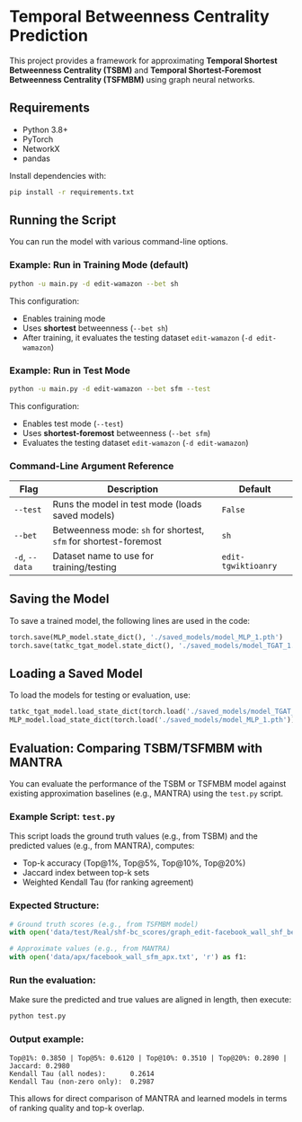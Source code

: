 # Temporal Betweenness Centrality Prediction

This project provides a framework for approximating **Temporal Shortest Betweenness Centrality (TSBM)** and **Temporal Shortest-Foremost Betweenness Centrality (TSFMBM)** using graph neural networks.

## Requirements

- Python 3.8+
- PyTorch
- NetworkX
- pandas

Install dependencies with:
```bash
pip install -r requirements.txt
```

## Running the Script

You can run the model with various command-line options.

### Example: Run in Training Mode (default)
```bash
python -u main.py -d edit-wamazon --bet sh
```

This configuration:
- Enables training mode
- Uses **shortest** betweenness (`--bet sh`)
- After training, it evaluates the testing dataset `edit-wamazon` (`-d edit-wamazon`)



### Example: Run in Test Mode
```bash
python -u main.py -d edit-wamazon --bet sfm --test
```

This configuration:
- Enables test mode (`--test`)
- Uses **shortest-foremost** betweenness (`--bet sfm`)
- Evaluates the testing dataset `edit-wamazon` (`-d edit-wamazon`)



### Command-Line Argument Reference

| Flag             | Description                                                      | Default              |
|------------------|------------------------------------------------------------------|----------------------|
| `--test`         | Runs the model in test mode (loads saved models)                | `False`              |
| `--bet`          | Betweenness mode: `sh` for shortest, `sfm` for shortest-foremost | `sh`                 |
| `-d`, `--data`   | Dataset name to use for training/testing                         | `edit-tgwiktioanry`  |

## Saving the Model

To save a trained model, the following lines are used in the code:
```python
torch.save(MLP_model.state_dict(), './saved_models/model_MLP_1.pth')
torch.save(tatkc_tgat_model.state_dict(), './saved_models/model_TGAT_1.pth')
```

## Loading a Saved Model

To load the models for testing or evaluation, use:
```python
tatkc_tgat_model.load_state_dict(torch.load('./saved_models/model_TGAT_1.pth'))
MLP_model.load_state_dict(torch.load('./saved_models/model_MLP_1.pth'))
```

## Evaluation: Comparing TSBM/TSFMBM with MANTRA

You can evaluate the performance of the TSBM or TSFMBM model against existing approximation baselines (e.g., MANTRA) using the `test.py` script.

### Example Script: `test.py`

This script loads the ground truth values (e.g., from TSBM) and the predicted values (e.g., from MANTRA), computes:

- Top-k accuracy (Top@1%, Top@5%, Top@10%, Top@20%)
- Jaccard index between top-k sets
- Weighted Kendall Tau (for ranking agreement)

### Expected Structure:
```python
# Ground truth scores (e.g., from TSFMBM model)
with open('data/test/Real/shf-bc_scores/graph_edit-facebook_wall_shf_bet.txt', 'r') as f2:

# Approximate values (e.g., from MANTRA)
with open('data/apx/facebook_wall_sfm_apx.txt', 'r') as f1:
```

### Run the evaluation:
Make sure the predicted and true values are aligned in length, then execute:

```bash
python test.py
```

### Output example:
```
Top@1%: 0.3850 | Top@5%: 0.6120 | Top@10%: 0.3510 | Top@20%: 0.2890 | Jaccard: 0.2980
Kendall Tau (all nodes):      0.2614
Kendall Tau (non-zero only):  0.2987
```

This allows for direct comparison of MANTRA and learned models in terms of ranking quality and top-k overlap.
